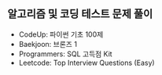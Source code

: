 ## 알고리즘 및 코딩 테스트 문제 풀이

- CodeUp: 파이썬 기초 100제
- Baekjoon: 브론즈 1
- Programmers: SQL 고득점 Kit
- Leetcode: Top Interview Questions (Easy)
